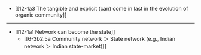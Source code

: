 - [[12-1a3 The tangible and explicit (can) come in last in the evolution of organic community]]
---
- [[12-1a1 Network can become the state]]
  - [[6-3b2.5a Community network ＞ State network (e.g., Indian network ＞ Indian state-market)]]
